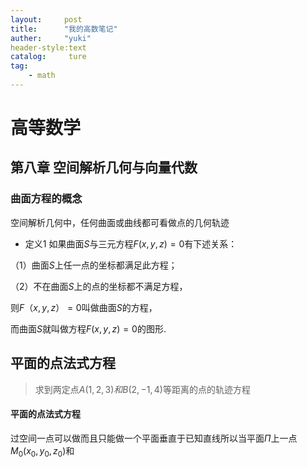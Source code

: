 ```yaml
---
layout:     post
title:      "我的高数笔记"
auther:     "yuki"
header-style:text
catalog:     ture
tag:
    - math
---
```

# 高等数学

## 第八章 空间解析几何与向量代数

### 曲面方程的概念

空间解析几何中，任何曲面或曲线都可看做点的几何轨迹

- 定义1 如果曲面$S$与三元方程$F(x,y,z)=0$有下述关系：

（1）曲面$S$上任一点的坐标都满足此方程；

（2）不在曲面$S$上的点的坐标都不满足方程，

则$F（x,y,z）=0$叫做曲面$S$的方程，

而曲面$S$就叫做方程$F(x,y,z)=0$的图形.

## 平面的点法式方程

> 求到两定点$A(1,2,3)和B(2,-1,4)$等距离的点的轨迹方程

#### 平面的点法式方程

过空间一点可以做而且只能做一个平面垂直于已知直线所以当平面$Π$上一点$M_0(x_0,y_0,z_0)$和

